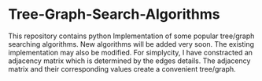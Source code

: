 # Tree-Graph-Search-Algorithms
This repository contains python Implementation of some popular tree/graph searching algorithms. New algorithms will be added very soon. The existing implementation may also be modified. For simplycity, I have constracted an adjacency matrix which is determined by the edges details. The adjacency matrix and their corresponding values create a convenient tree/graph.
